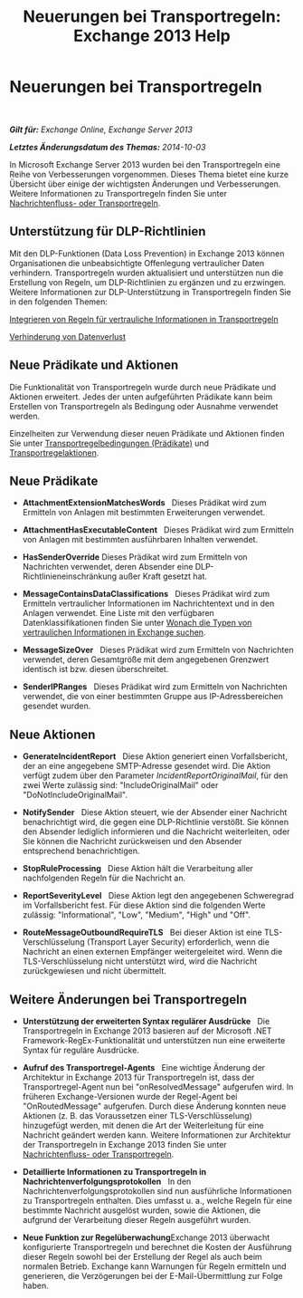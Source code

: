 ﻿---
title: 'Neuerungen bei Transportregeln: Exchange 2013 Help'
TOCTitle: Neuerungen bei Transportregeln
ms:assetid: 0c2fc0b5-3cd2-4d79-aa2b-0c7622ae15a8
ms:mtpsurl: https://technet.microsoft.com/de-de/library/JJ150483(v=EXCHG.150)
ms:contentKeyID: 50475002
ms.date: 04/24/2018
mtps_version: v=EXCHG.150
ms.translationtype: HT
---

# Neuerungen bei Transportregeln

 

_**Gilt für:** Exchange Online, Exchange Server 2013_

_**Letztes Änderungsdatum des Themas:** 2014-10-03_

In Microsoft Exchange Server 2013 wurden bei den Transportregeln eine Reihe von Verbesserungen vorgenommen. Dieses Thema bietet eine kurze Übersicht über einige der wichtigsten Änderungen und Verbesserungen. Weitere Informationen zu Transportregeln finden Sie unter [Nachrichtenfluss- oder Transportregeln](mail-flow-rules-transport-rules-in-exchange-2013-exchange-2013-help.md).

## Unterstützung für DLP-Richtlinien

Mit den DLP-Funktionen (Data Loss Prevention) in Exchange 2013 können Organisationen die unbeabsichtigte Offenlegung vertraulicher Daten verhindern. Transportregeln wurden aktualisiert und unterstützen nun die Erstellung von Regeln, um DLP-Richtlinien zu ergänzen und zu erzwingen. Weitere Informationen zur DLP-Unterstützung in Transportregeln finden Sie in den folgenden Themen:

[Integrieren von Regeln für vertrauliche Informationen in Transportregeln](https://review.docs.microsoft.com/de-de/exchange/security-and-compliance/data-loss-prevention/integrate-sensitive-information-rules)

[Verhinderung von Datenverlust](https://review.docs.microsoft.com/de-de/exchange/security-and-compliance/data-loss-prevention/data-loss-prevention)

## Neue Prädikate und Aktionen

Die Funktionalität von Transportregeln wurde durch neue Prädikate und Aktionen erweitert. Jedes der unten aufgeführten Prädikate kann beim Erstellen von Transportregeln als Bedingung oder Ausnahme verwendet werden.

Einzelheiten zur Verwendung dieser neuen Prädikate und Aktionen finden Sie unter [Transportregelbedingungen (Prädikate)](mail-flow-rule-conditions-and-exceptions-predicates-in-exchange-2013-exchange-2013-help.md) und [Transportregelaktionen](mail-flow-rule-actions-in-exchange-2013-exchange-2013-help.md).

## Neue Prädikate

  -  **AttachmentExtensionMatchesWords**   Dieses Prädikat wird zum Ermitteln von Anlagen mit bestimmten Erweiterungen verwendet.

  -  **AttachmentHasExecutableContent**   Dieses Prädikat wird zum Ermitteln von Anlagen mit bestimmten ausführbaren Inhalten verwendet.

  -  **HasSenderOverride** Dieses Prädikat wird zum Ermitteln von Nachrichten verwendet, deren Absender eine DLP-Richtlinieneinschränkung außer Kraft gesetzt hat.

  -  **MessageContainsDataClassifications**   Dieses Prädikat wird zum Ermitteln vertraulicher Informationen im Nachrichtentext und in den Anlagen verwendet. Eine Liste mit den verfügbaren Datenklassifikationen finden Sie unter [Wonach die Typen von vertraulichen Informationen in Exchange suchen](what-the-sensitive-information-types-in-exchange-look-for-exchange-online-help.md).

  -  **MessageSizeOver**   Dieses Prädikat wird zum Ermitteln von Nachrichten verwendet, deren Gesamtgröße mit dem angegebenen Grenzwert identisch ist bzw. diesen überschreitet.

  -  **SenderIPRanges**   Dieses Prädikat wird zum Ermitteln von Nachrichten verwendet, die von einer bestimmten Gruppe aus IP-Adressbereichen gesendet wurden.

## Neue Aktionen

  -  **GenerateIncidentReport**   Diese Aktion generiert einen Vorfallsbericht, der an eine angegebene SMTP-Adresse gesendet wird. Die Aktion verfügt zudem über den Parameter *IncidentReportOriginalMail*, für den zwei Werte zulässig sind: "IncludeOriginalMail" oder "DoNotIncludeOriginalMail".

  -  **NotifySender**   Diese Aktion steuert, wie der Absender einer Nachricht benachrichtigt wird, die gegen eine DLP-Richtlinie verstößt. Sie können den Absender lediglich informieren und die Nachricht weiterleiten, oder Sie können die Nachricht zurückweisen und den Absender entsprechend benachrichtigen.

  -  **StopRuleProcessing**   Diese Aktion hält die Verarbeitung aller nachfolgenden Regeln für die Nachricht an.

  -  **ReportSeverityLevel**   Diese Aktion legt den angegebenen Schweregrad im Vorfallsbericht fest. Für diese Aktion sind die folgenden Werte zulässig: "Informational", "Low", "Medium", "High" und "Off".

  -  **RouteMessageOutboundRequireTLS**   Bei dieser Aktion ist eine TLS-Verschlüsselung (Transport Layer Security) erforderlich, wenn die Nachricht an einen externen Empfänger weitergeleitet wird. Wenn die TLS-Verschlüsselung nicht unterstützt wird, wird die Nachricht zurückgewiesen und nicht übermittelt.

## Weitere Änderungen bei Transportregeln

  - **Unterstützung der erweiterten Syntax regulärer Ausdrücke**   Die Transportregeln in Exchange 2013 basieren auf der Microsoft .NET Framework-RegEx-Funktionalität und unterstützen nun eine erweiterte Syntax für reguläre Ausdrücke.

  - **Aufruf des Transportregel-Agents**   Eine wichtige Änderung der Architektur in Exchange 2013 für Transportregeln ist, dass der Transportregel-Agent nun bei "onResolvedMessage" aufgerufen wird. In früheren Exchange-Versionen wurde der Regel-Agent bei "OnRoutedMessage" aufgerufen. Durch diese Änderung konnten neue Aktionen (z. B. das Voraussetzen einer TLS-Verschlüsselung) hinzugefügt werden, mit denen die Art der Weiterleitung für eine Nachricht geändert werden kann. Weitere Informationen zur Architektur der Transportregeln in Exchange 2013 finden Sie unter [Nachrichtenfluss- oder Transportregeln](mail-flow-rules-transport-rules-in-exchange-2013-exchange-2013-help.md).

  - **Detaillierte Informationen zu Transportregeln in Nachrichtenverfolgungsprotokollen**   In den Nachrichtenverfolgungsprotokollen sind nun ausführliche Informationen zu Transportregeln enthalten. Dies umfasst u. a., welche Regeln für eine bestimmte Nachricht ausgelöst wurden, sowie die Aktionen, die aufgrund der Verarbeitung dieser Regeln ausgeführt wurden.

  - **Neue Funktion zur Regelüberwachung**Exchange 2013 überwacht konfigurierte Transportregeln und berechnet die Kosten der Ausführung dieser Regeln sowohl bei der Erstellung der Regel als auch beim normalen Betrieb. Exchange kann Warnungen für Regeln ermitteln und generieren, die Verzögerungen bei der E-Mail-Übermittlung zur Folge haben.


